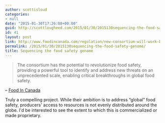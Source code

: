 ```yaml
---
author: scottisloud
categories:
- null
date: "2015-01-30T17:26:08+00:00"
guid: http://scottlougheed.com/2015/01/30/2015130sequencing-the-food-safety-genome/
id: 41
layout: post
link: http://www.foodincanada.com/regulation/new-consortium-will-work-better-understand-food-safety-130532/
permalink: /2015/01/30/2015130sequencing-the-food-safety-genome/
title: Sequencing the food safety genome
---
```

> The consortium has the potential to revolutionize food safety, providing a powerful tool to identify and address new threats on an unprecedented scale, enabling critical breakthroughs in global food safety.

– [Food In Canada](http://www.foodincanada.com/regulation/new-consortium-will-work-better-understand-food-safety-130532/)

Truly a compelling project. While their ambition is to address &#8220;global&#8221; food safety,&nbsp;producers'&nbsp;access to resources is not evenly distributed around the globe.&nbsp;I'd be interested to see the extent to which this is commercialized or made proprietary.&nbsp;
